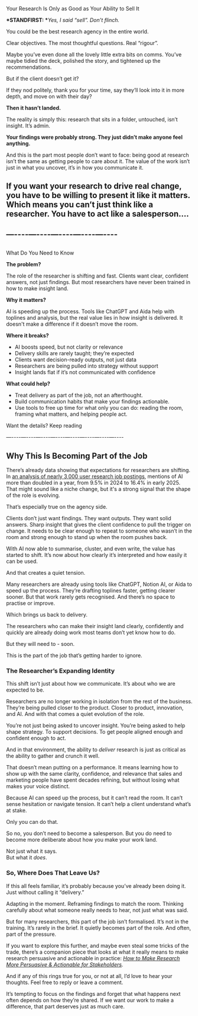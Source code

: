 <a id="_heading=h.ficp81o8ya5z"></a>Your Research Is Only as Good as Your Ability to Sell It

__*STANDFIRST: *__*Yes, I said “sell”\. Don’t flinch\.*

You could be the best research agency in the entire world\.   
  
Clear objectives\. The most thoughtful questions\. Real “rigour”\.

  
Maybe you’ve even done all the lovely little extra bits on comms\. You’ve maybe tidied the deck, polished the story, and tightened up the recommendations\.

But if the client doesn’t get it?  
  
If they nod politely, thank you for your time, say they’ll look into it in more depth, and move on with their day?

__Then it hasn’t landed\.__

The reality is simply this: research that sits in a folder, untouched, isn’t insight\. It’s admin\.

__Your findings were probably strong\. They just didn’t make anyone feel anything\.__

And this is the part most people don’t want to face: being good at research isn’t the same as getting people to care about it\. The value of the work isn’t just in what you uncover, it’s in how you communicate it\. 

## <a id="_heading=h.e5r2vxpst43n"></a>If you want your research to drive real change, you have to be willing to present it like it matters\. Which means you can’t just think like a researcher\. You have to act like a salesperson…\.  


## <a id="_heading=h.ezumixo5sl6u"></a>—\-\-\-\-—\-\-\-\-—\-\-\-\-—\-\-\-\-—\-\-\-\-

## <a id="_heading=h.kp1t16cprpbk"></a>  
What Do You Need to Know

__The problem?__

The role of the researcher is shifting and fast\. Clients want clear, confident answers, not just findings\. But most researchers have never been trained in how to make insight land\.

__Why it matters?__

AI is speeding up the process\. Tools like ChatGPT and Aida help with toplines and analysis, but the real value lies in how insight is delivered\. It doesn't make a difference if it doesn’t move the room\.

__Where it breaks?__

- AI boosts speed, but not clarity or relevance
- Delivery skills are rarely taught; they’re expected
- Clients want decision\-ready outputs, not just data
- Researchers are being pulled into strategy without support
- Insight lands flat if it’s not communicated with confidence

__What could help?__

- Treat delivery as part of the job, not an afterthought\.
- Build communication habits that make your findings actionable\.
- Use tools to free up time for what only you can do: reading the room, framing what matters, and helping people act\.

Want the details? Keep reading 

—\-\-\-\-—\-\-\-\-—\-\-\-\-—\-\-\-\-—\-\-\-\-—\-\-\-\-—\-\-\-\-—\-\-\-\-

## <a id="_heading=h.n9zll65k0t0w"></a>__Why This Is Becoming Part of the Job__

There’s already data showing that expectations for researchers are shifting\. In [an analysis of nearly 3,000 user research job postings](https://depth.drillbitlabs.com/p/how-ai-is-changing-user-research), mentions of AI more than doubled in a year, from 9\.5% in 2024 to 16\.4% in early 2025\. That might sound like a niche change, but it's a strong signal that the shape of the role is evolving\.

That’s especially true on the agency side\.

Clients don’t just want findings\. They want outputs\. They want solid answers\. Sharp insight that gives the client confidence to pull the trigger on change\. It needs to be clear enough to repeat to someone who wasn’t in the room and strong enough to stand up when the room pushes back\.

With AI now able to summarise, cluster, and even write, the value has started to shift\.  It’s now about how clearly it’s interpreted and how easily it can be used\.

And that creates a quiet tension\.

Many researchers are already using tools like ChatGPT, Notion AI, or Aida to speed up the process\. They’re drafting toplines faster, getting clearer sooner\. But that work rarely gets recognised\. And there’s no space to practise or improve\.

Which brings us back to delivery\.

The researchers who can make their insight land clearly, confidently and quickly are already doing work most teams don’t yet know how to do\.

But they will need to \- soon\. 

This is the part of the job that’s getting harder to ignore\.

### <a id="_heading=h.i0x8tb7315ph"></a>__The Researcher’s Expanding Identity__

This shift isn’t just about how we communicate\. It’s about who we are expected to be\.

Researchers are no longer working in isolation from the rest of the business\. They’re being pulled closer to the product\. Closer to product, innovation, and AI\.  And with that comes a quiet evolution of the role\.

You’re not just being asked to uncover insight\. You’re being asked to help shape strategy\. To support decisions\. To get people aligned enough and confident enough to act\.

And in that environment, the ability to *deliver* research is just as critical as the ability to gather and crunch it well\.

That doesn’t mean putting on a performance\. It means learning how to show up with the same clarity, confidence, and relevance that sales and marketing people have spent decades refining, but without losing what makes your voice distinct\.

Because AI can speed up the process, but it can’t read the room\. It can’t sense hesitation or navigate tension\. It can’t help a client understand what’s at stake\.

Only you can do that\.

So no, you don’t need to become a salesperson\. But you do need to become more deliberate about how you make your work land\.

Not just what it says\.  
But what it *does*\.

### <a id="_heading=h.msnygc5ee6gq"></a>__So, Where Does That Leave Us?__

If this all feels familiar, it’s probably because you’ve already been doing it\.  
 Just without calling it “delivery\.”

Adapting in the moment\. Reframing findings to match the room\. Thinking carefully about what someone really needs to hear, not just what was said\.

But for many researchers, this part of the job isn’t formalised\. It’s not in the training\. It’s rarely in the brief\. It quietly becomes part of the role\. And often, part of the pressure\.

If you want to explore this further, and maybe even steal some tricks of the trade,  there’s a companion piece that looks at what it really means to make research persuasive and actionable in practice: [*How to Make Research More Persuasive & Actionable for Stakeholders*](https://beings.com/make-research-more-persuasive/)*\.*

And if any of this rings true for you, or not at all, I’d love to hear your thoughts\. Feel free to reply or leave a comment\.

It’s tempting to focus on the findings and forget that what happens next often depends on how they’re shared\. If we want our work to make a difference, that part deserves just as much care\.

